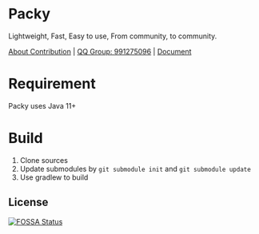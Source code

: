 # Packy

Lightweight, Fast, Easy to use, From community, to community.

[About Contribution](./CONTRIBUTING.md) | [QQ Group: 991275096](https://jq.qq.com/?_wv=1027&k=wQu1waPr)
| [Document](./doc/README.md)

# Requirement

Packy uses Java 11+

# Build

1. Clone sources
2. Update submodules by `git submodule init` and `git submodule update`
3. Use gradlew to build

## License

[![FOSSA Status](https://app.fossa.com/api/projects/git%2Bgithub.com%2Fsaltedfishclub%2FPacky.svg?type=large)](https://app.fossa.com/projects/git%2Bgithub.com%2Fsaltedfishclub%2FPacky?ref=badge_large)